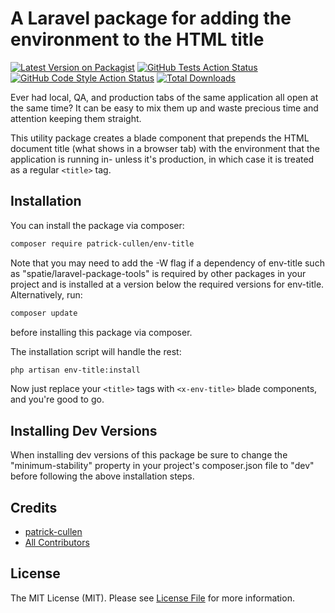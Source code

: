# A Laravel package for adding the environment to the HTML title

[![Latest Version on Packagist](https://img.shields.io/packagist/v/patrick-cullen/env-title.svg?style=flat-square)](https://packagist.org/packages/patrick-cullen/env-title)
[![GitHub Tests Action Status](https://img.shields.io/github/actions/workflow/status/patrick-cullen/env-title/run-tests.yml?branch=main&label=tests&style=flat-square)](https://github.com/patrick-cullen/env-title/actions?query=workflow%3Arun-tests+branch%3Amain)
[![GitHub Code Style Action Status](https://img.shields.io/github/actions/workflow/status/patrick-cullen/env-title/fix-php-code-style-issues.yml?branch=main&label=code%20style&style=flat-square)](https://github.com/patrick-cullen/env-title/actions?query=workflow%3A"Fix+PHP+code+style+issues"+branch%3Amain)
[![Total Downloads](https://img.shields.io/packagist/dt/patrick-cullen/env-title.svg?style=flat-square)](https://packagist.org/packages/patrick-cullen/env-title)

Ever had local, QA, and production tabs of the same application all open at the same time? It can be easy to mix them up and waste precious time and attention keeping them straight.

This utility package creates a blade component that prepends the HTML document title (what shows in a browser tab) with the environment that the application is running in- unless it's production, in which case it is treated as a regular `<title>` tag.

## Installation

You can install the package via composer:

```bash
composer require patrick-cullen/env-title
```

Note that you may need to add the -W flag if a dependency of env-title such as "spatie/laravel-package-tools" is required by other packages in your project and is installed at a version below the required versions for env-title. 
Alternatively, run:

```bash
composer update
```

before installing this package via composer. 

The installation script will handle the rest:

```bash
php artisan env-title:install
```

Now just replace your `<title>` tags with `<x-env-title>` blade components, and you're good to go.

## Installing Dev Versions

When installing dev versions of this package be sure to change the "minimum-stability" property in your project's composer.json file to "dev" before following the above installation steps.

<!--
You can publish the config file with:

```bash
php artisan vendor:publish --tag="env-title-config"
```

This is the contents of the published config file:

```php
return [
];
```

## Testing

```bash
composer test
```

## Changelog

Please see [CHANGELOG](CHANGELOG.md) for more information on what has changed recently.

## Contributing

Please see [CONTRIBUTING](CONTRIBUTING.md) for details.

## Security Vulnerabilities

Please review [our security policy](../../security/policy) on how to report security vulnerabilities. -->

## Credits

-   [patrick-cullen](https://github.com/patrick-cullen)
-   [All Contributors](../../contributors)

## License

The MIT License (MIT). Please see [License File](LICENSE.md) for more information.
